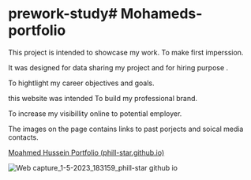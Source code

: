 # prework-study# Mohameds-portfolio
This project is intended to showcase my work. To make  first imperssion.

It was designed for data sharing my project and for hiring purpose .

To hightlight my career objectives and goals. 

this website was intended To build my professional brand.

To increase my visibillity online to potential employer.

The images on the page contains links to past porjects and soical media contacts.

[Moahmed Hussein Portfolio (phill-star.github.io)](https://phill-star.github.io/Mohameds-portfolio/)



![Web capture_1-5-2023_183159_phill-star github io](https://user-images.githubusercontent.com/130422301/235554859-d9170846-6cd2-445d-9e71-e861cd1536ad.jpeg)
